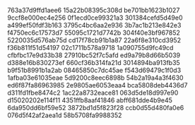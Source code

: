 763a37d9ffd1aee6
15a22b08395c308d
be701bb1623b1027
9ccf8e000ec4e256
0f1ecd0ce99321a3
301384cefd5d49e0
a499ef50fdf3b163
3795c4bc6aa2e936
3b7ac1b213e842e3
f4750ec6c17573d7
55095c1721d7742b
304f40e3bf967852
5220035d576ab75d
cd17f78cb91b1a87
22a6f8e310cd3952
f36b811f51d54197
02c1711b578a9718
1a090755d9fc49cd
cfbfbc17e9d33b38
27910bc52f7c5afd
ed9a79b8d66b5039
d388e16b830273ef
660cf36b314fa21d
3014894ba913fb35
b9f51b8991b1a2ab
08465850c7dc45ae
f543d69479c1f0d3
1afba03e61035eae
5d9200c8eec6898b
54b2a19a4a3f4630
ed6f87fa86963985
2e9805ae6053eaa4
bca5808deb4436d7
d311fd1fbe8474c2
1ac22a8732eace81
063d5de18d997e90
d15020202e114f11
4351ffb8aaf41846
abff681dde4b9e45
6da950dd6bf59e52
3872bd1d5f823f28
ccb0d55d480fa0e6
076d5f42af2aea1d
58b5708fa9988352
